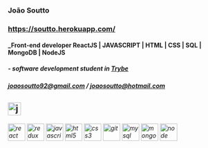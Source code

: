 ### João Soutto
### https://soutto.herokuapp.com/
#### _Front-end developer ReactJS | JAVASCRIPT | HTML | CSS | SQL | MongoDB | NodeJS
##### - software development student in [Trybe](https://www.betrybe.com/)
##### joaosoutto92@gmail.com / joaosoutto@hotmail.com
<a href="https://linkedin.com/in/joaosoutto" target="blank"><img align="center" src="https://cdn.jsdelivr.net/npm/simple-icons@3.0.1/icons/linkedin.svg" alt="joaosoutto" height="30" width="30" /></a>
---



<h6>
<img src="https://devicons.github.io/devicon/devicon.git/icons/react/react-original-wordmark.svg" alt="react" width="40" height="40"/>   
<img src="https://devicons.github.io/devicon/devicon.git/icons/redux/redux-original.svg" alt="redux" width="40" height="40"/>
<img src="https://devicons.github.io/devicon/devicon.git/icons/javascript/javascript-original.svg" alt="javascript" width="40" height="40"/>     
<img src="https://devicons.github.io/devicon/devicon.git/icons/html5/html5-original-wordmark.svg" alt="html5" width="40" height="40"/>    
<img src="https://devicons.github.io/devicon/devicon.git/icons/css3/css3-original-wordmark.svg" alt="css3" width="40" height="40"/> 
<img src="https://www.vectorlogo.zone/logos/git-scm/git-scm-icon.svg" alt="git" width="40" height="40"/>    
<img src="https://devicons.github.io/devicon/devicon.git/icons/mysql/mysql-original-wordmark.svg" alt="mysql" width="40" height="40"/>  
<img src="https://devicon.dev/devicon.git/icons/mongodb/mongodb-original-wordmark.svg" alt="mongo" width="40" height="40"/>  
<img src="https://devicon.dev/devicon.git/icons/nodejs/nodejs-original-wordmark.svg" alt="node" width="40" height="40"/>  

  

  
  </h6>












